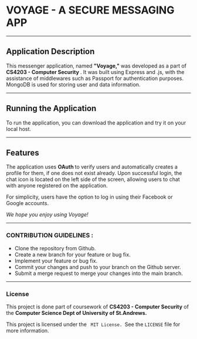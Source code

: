 # VOYAGE - A SECURE MESSAGING APP

--- 

## Application Description

This messenger application, named <strong> "Voyage," </strong> was developed as a part of <strong> CS4203 - Computer Security </strong>. It was built using Express and .js, with the assistance of middlewares such as Passport for authentication purposes. MongoDB is used for storing user and data information.

---

## Running the Application

To run the application, you can download the application and try it on your local host.

--- 

## Features

The application uses <strong> OAuth  </strong> to verify users and automatically creates a profile for them, if one does not exist already. Upon successful login, the chat icon is located on the left side of the screen, allowing users to chat with anyone registered on the application.

For simplicity, users have the option to log in using their Facebook or Google accounts.

<em> We hope you enjoy using Voyage! </em>

---

### CONTRIBUTION GUIDELINES : 
- Clone the repository from Github.
- Create a new branch for your feature or bug fix.
- Implement your feature or bug fix.
- Commit your changes and push to your branch on the Github server.
- Submit a merge request to merge your changes into the main branch.

--- 

### License
This project is done part of coursework of <strong> CS4203 - Computer Security</strong> of the <strong> Computer Science Dept of University of St.Andrews.</strong> </br>

This project is licensed under the <code> MIT License. </code>See the <code>LICENSE</code> file for more information.
